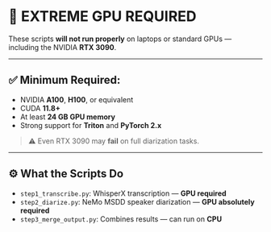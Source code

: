 # 🚨 EXTREME GPU REQUIRED

These scripts **will not run properly** on laptops or standard GPUs — including the NVIDIA **RTX 3090**.

---

## ✅ Minimum Required:

- NVIDIA **A100**, **H100**, or equivalent
- CUDA **11.8+**
- At least **24 GB GPU memory**
- Strong support for **Triton** and **PyTorch 2.x**

> ⚠️ Even RTX 3090 may **fail** on full diarization tasks.

---

## ⚙️ What the Scripts Do

- `step1_transcribe.py`: WhisperX transcription — **GPU required**
- `step2_diarize.py`: NeMo MSDD speaker diarization — **GPU absolutely required**
- `step3_merge_output.py`: Combines results — can run on **CPU**